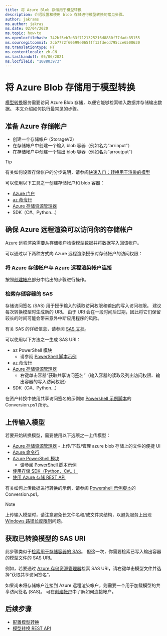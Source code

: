 ```yaml
---
title: 将 Azure Blob 存储用于模型转换
description: 介绍设置和使用 blob 存储进行模型转换的常见步骤。
author: jakrams
ms.author: jakras
ms.date: 02/04/2020
ms.topic: how-to
ms.openlocfilehash: 742bf5eb7e33f7121325216d8880f77dadc85155
ms.sourcegitcommit: 2cb7772f60599e065fff13fdecd795cce6500630
ms.translationtype: HT
ms.contentlocale: zh-CN
ms.lasthandoff: 05/06/2021
ms.locfileid: "108803973"
---
```

# <a name="use-azure-blob-storage-for-model-conversion"></a>将 Azure Blob 存储用于模型转换

[模型转换](model-conversion.md)服务需要访问 Azure Blob 存储，以便它能够检索输入数据并存储输出数据。 本文介绍如何执行最常见的步骤。

## <a name="prepare-azure-storage-accounts"></a>准备 Azure 存储帐户

- 创建一个存储帐户 (StorageV2)
- 在存储帐户中创建一个输入 blob 容器（例如名为“arrinput”）
- 在存储帐户中创建一个输出 blob 容器（例如名为“arroutput”）

> [!TIP]
> 有关如何设置存储帐户的分步说明，请参阅[快速入门：转换用于渲染的模型](../../quickstarts/convert-model.md)

可以使用以下工具之一创建存储帐户和 blob 容器：

- [Azure 门户](https://portal.azure.com)
- [az 命令行](/cli/azure/install-azure-cli)
- [Azure 存储资源管理器](https://azure.microsoft.com/features/storage-explorer/)
- SDK（C#、Python…）

## <a name="ensure-azure-remote-rendering-can-access-your-storage-account"></a>确保 Azure 远程渲染可以访问你的存储帐户

Azure 远程渲染需要从存储帐户检索模型数据并将数据写入回该帐户。

可以通过以下两种方式向 Azure 远程渲染授予对存储帐户的访问权限：

### <a name="connect-your-azure-storage-account-with-your-azure-remote-rendering-account"></a>将 Azure 存储帐户与 Azure 远程渲染帐户连接

按照[创建帐户](../create-an-account.md#link-storage-accounts)部分中给出的步骤进行操作。

### <a name="retrieve-sas-for-the-storage-containers"></a>检索存储容器的 SAS

存储访问签名 (SAS) 用于授予输入的读取访问权限和输出的写入访问权限。 建议每次转换模型时生成新的 URI。 由于 URI 会在一段时间后过期，因此将它们保留较长的时间可能会带来意外中断应用程序的风险。

有关 SAS 的详细信息，请参阅 [SAS 文档](../../../storage/common/storage-sas-overview.md)。

可以使用以下方法之一生成 SAS URI：

- az PowerShell 模块
  - 请参阅 [PowerShell 脚本示例](../../samples/powershell-example-scripts.md)
- [az 命令行](/cli/azure/install-azure-cli)
- [Azure 存储资源管理器](https://azure.microsoft.com/features/storage-explorer/)
  - 右键单击容器“获取共享访问签名”（输入容器的读取及列出访问权限、输出容器的写入访问权限）
- SDK（C#、Python…）

在资产转换中使用共享访问签名的示例如 [Powershell 示例脚本](../../samples/powershell-example-scripts.md#script-conversionps1)的 Conversion.ps1 所示。

## <a name="upload-an-input-model"></a>上传输入模型

若要开始转换模型，需要使用以下选项之一上传模型：

- [Azure 存储资源管理器](https://azure.microsoft.com/features/storage-explorer/) - 上传/下载/管理 azure blob 存储上的文件的便捷 UI
- [Azure 命令行](../../../storage/blobs/storage-quickstart-blobs-cli.md)
- [Azure PowerShell 模块](/powershell/azure/install-az-ps)
  - 请参阅 [PowerShell 脚本示例](../../samples/powershell-example-scripts.md)
- [使用存储 SDK（Python、C#…）](../../../storage/index.yml)
- [使用 Azure 存储 REST API](/rest/api/storageservices/blob-service-rest-api)

有关如何上传数据进行转换的示例，请参阅 [Powershell 示例脚本](../../samples/powershell-example-scripts.md#script-conversionps1)的 Conversion.ps1。

> [!Note]
> 上传输入模型时，请注意避免长文件名和/或文件夹结构，以避免服务上出现 [Windows 路径长度限制](/windows/win32/fileio/maximum-file-path-limitation)问题。 

## <a name="get-a-sas-uri-for-the-converted-model"></a>获取已转换模型的 SAS URI

此步骤类似于[检索用于存储容器的 SAS](#retrieve-sas-for-the-storage-containers)。 但这一次，你需要检索已写入输出容器的模型文件的 SAS URI。

例如，若要通过 [Azure 存储资源管理器](https://azure.microsoft.com/features/storage-explorer/)检索 SAS URI，请右键单击模型文件并选择“获取共享访问签名”。

如果尚未将存储帐户连接到 Azure 远程渲染帐户，则需要一个用于加载模型的共享访问签名 (SAS)。 可在[创建帐户](../create-an-account.md#link-storage-accounts)中了解如何连接帐户。

## <a name="next-steps"></a>后续步骤

- [配置模型转换](configure-model-conversion.md)
- [模型转换 REST API](conversion-rest-api.md)
